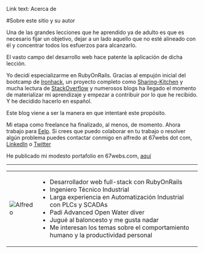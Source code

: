 Link text: Acerca de

#Sobre este sitio y su autor

Una de las grandes lecciones que he aprendido ya de adulto es que es necesario fijar un objetivo, dejar a un lado aquello que no esté alineado con él y concentrar todos los esfuerzos para alcanzarlo.

El vasto campo del desarrollo web hace patente la aplicación de dicha lección.

Yo decidí especializarme en RubyOnRails. Gracias al empujón inicial del bootcamp de [Ironhack](http://ironhack.com), un proyecto completo como [Sharing-Kitchen](https://sharing-kitchen.com) y mucha lectura de [StackOverflow](http://stackoverflow.com/) y numerosos blogs ha llegado el momento de materializar mi aprendizaje y empezar a contribuir por lo que he recibido. Y he decidido hacerlo en español.

Este blog viene a ser la manera en que intentaré este propósito.

Mi etapa como freelance ha finalizado, al menos, de momento. Ahora trabajo para [Eelp](http://eelp.com). Si crees que puedo colaborar en tu trabajo o resolver algún problema puedes contactar  conmigo en alfredo at 67webs dot com, [LinkedIn](https://es.linkedin.com/in/alfredorocamas) o [Twitter](https://twitter.com/AlfredoRocaMas)

He publicado mi modesto portafolio en 67webs.com, [aquí](http://67webs.com)

<hr>
<table class="bio">
  <tbody>
    <td>
      <img src="/images/alfredo.jpg" alt="Alfredo">
    </td>
    <td>
      <ul>
        <li>Desarrollador web full-stack con RubyOnRails</li>
        <li>Ingeniero Técnico Industrial</li>
        <li>Larga experiencia en Automatización Industrial con PLCs y SCADAs</li>
        <li>Padi Advanced Open Water diver</li>
        <li>Jugué al baloncesto y me gusta nadar</li>
        <li>Me interesan los temas sobre el comportamiento humano y la productividad personal</li>
      </ul>
    </td>
  </tbody>
</table>
